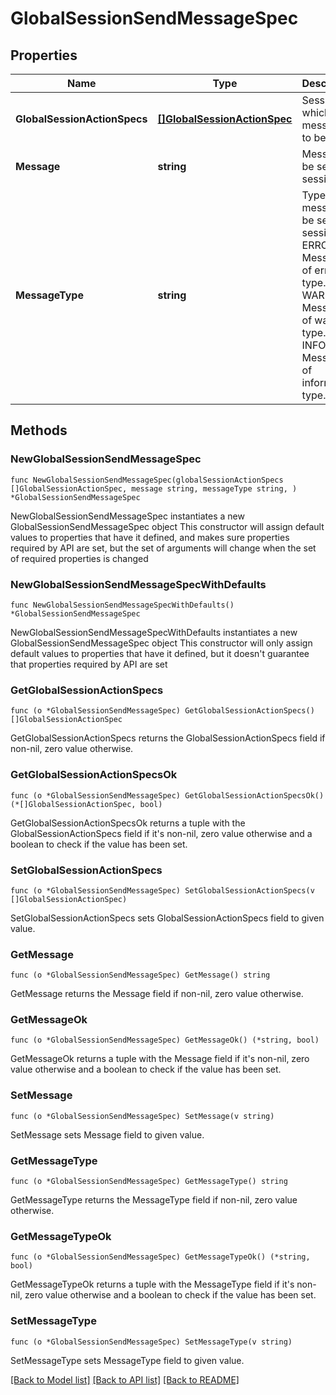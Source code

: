 # GlobalSessionSendMessageSpec

## Properties

Name | Type | Description | Notes
------------ | ------------- | ------------- | -------------
**GlobalSessionActionSpecs** | [**[]GlobalSessionActionSpec**](GlobalSessionActionSpec.md) | Sessions to which message is to be sent. | 
**Message** | **string** | Message to be sent to sessions. | 
**MessageType** | **string** | Type of message to be sent to sessions. * ERROR: Message is of error type. * WARNING: Message is of warning type. * INFO: Message is of information type. | 

## Methods

### NewGlobalSessionSendMessageSpec

`func NewGlobalSessionSendMessageSpec(globalSessionActionSpecs []GlobalSessionActionSpec, message string, messageType string, ) *GlobalSessionSendMessageSpec`

NewGlobalSessionSendMessageSpec instantiates a new GlobalSessionSendMessageSpec object
This constructor will assign default values to properties that have it defined,
and makes sure properties required by API are set, but the set of arguments
will change when the set of required properties is changed

### NewGlobalSessionSendMessageSpecWithDefaults

`func NewGlobalSessionSendMessageSpecWithDefaults() *GlobalSessionSendMessageSpec`

NewGlobalSessionSendMessageSpecWithDefaults instantiates a new GlobalSessionSendMessageSpec object
This constructor will only assign default values to properties that have it defined,
but it doesn't guarantee that properties required by API are set

### GetGlobalSessionActionSpecs

`func (o *GlobalSessionSendMessageSpec) GetGlobalSessionActionSpecs() []GlobalSessionActionSpec`

GetGlobalSessionActionSpecs returns the GlobalSessionActionSpecs field if non-nil, zero value otherwise.

### GetGlobalSessionActionSpecsOk

`func (o *GlobalSessionSendMessageSpec) GetGlobalSessionActionSpecsOk() (*[]GlobalSessionActionSpec, bool)`

GetGlobalSessionActionSpecsOk returns a tuple with the GlobalSessionActionSpecs field if it's non-nil, zero value otherwise
and a boolean to check if the value has been set.

### SetGlobalSessionActionSpecs

`func (o *GlobalSessionSendMessageSpec) SetGlobalSessionActionSpecs(v []GlobalSessionActionSpec)`

SetGlobalSessionActionSpecs sets GlobalSessionActionSpecs field to given value.


### GetMessage

`func (o *GlobalSessionSendMessageSpec) GetMessage() string`

GetMessage returns the Message field if non-nil, zero value otherwise.

### GetMessageOk

`func (o *GlobalSessionSendMessageSpec) GetMessageOk() (*string, bool)`

GetMessageOk returns a tuple with the Message field if it's non-nil, zero value otherwise
and a boolean to check if the value has been set.

### SetMessage

`func (o *GlobalSessionSendMessageSpec) SetMessage(v string)`

SetMessage sets Message field to given value.


### GetMessageType

`func (o *GlobalSessionSendMessageSpec) GetMessageType() string`

GetMessageType returns the MessageType field if non-nil, zero value otherwise.

### GetMessageTypeOk

`func (o *GlobalSessionSendMessageSpec) GetMessageTypeOk() (*string, bool)`

GetMessageTypeOk returns a tuple with the MessageType field if it's non-nil, zero value otherwise
and a boolean to check if the value has been set.

### SetMessageType

`func (o *GlobalSessionSendMessageSpec) SetMessageType(v string)`

SetMessageType sets MessageType field to given value.



[[Back to Model list]](../README.md#documentation-for-models) [[Back to API list]](../README.md#documentation-for-api-endpoints) [[Back to README]](../README.md)


